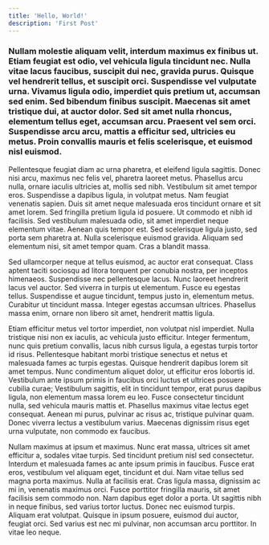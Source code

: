```yaml
---
title: 'Hello, World!'
description: 'First Post'
---
```


### Nullam molestie aliquam velit, interdum maximus ex finibus ut. Etiam feugiat est odio, vel vehicula ligula tincidunt nec. Nulla vitae lacus faucibus, suscipit dui nec, gravida purus. Quisque vel hendrerit tellus, et suscipit orci. Suspendisse vel vulputate urna. Vivamus ligula odio, imperdiet quis pretium ut, accumsan sed enim. Sed bibendum finibus suscipit. Maecenas sit amet tristique dui, at auctor dolor. Sed sit amet nulla rhoncus, elementum tellus eget, accumsan arcu. Praesent vel sem orci. Suspendisse arcu arcu, mattis a efficitur sed, ultricies eu metus. Proin convallis mauris et felis scelerisque, et euismod nisl euismod.

Pellentesque feugiat diam ac urna pharetra, et eleifend ligula sagittis. Donec nisi arcu, maximus nec felis vel, pharetra laoreet metus. Phasellus arcu nulla, ornare iaculis ultricies at, mollis sed nibh. Vestibulum sit amet tempor eros. Suspendisse a dapibus ligula, in volutpat metus. Nam feugiat venenatis sapien. Duis sit amet neque malesuada eros tincidunt ornare et sit amet lorem. Sed fringilla pretium ligula id posuere. Ut commodo et nibh id facilisis. Sed vestibulum malesuada odio, sit amet imperdiet neque elementum vitae. Aenean quis tempor est. Sed scelerisque ligula justo, sed porta sem pharetra at. Nulla scelerisque euismod gravida. Aliquam sed elementum nisi, sit amet tempor quam. Cras a blandit massa.

Sed ullamcorper neque at tellus euismod, ac auctor erat consequat. Class aptent taciti sociosqu ad litora torquent per conubia nostra, per inceptos himenaeos. Suspendisse nec pellentesque lacus. Nunc laoreet hendrerit lacus vel auctor. Sed viverra in turpis ut elementum. Fusce eu egestas tellus. Suspendisse et augue tincidunt, tempus justo in, elementum metus. Curabitur ut tincidunt massa. Integer egestas accumsan ultrices. Phasellus massa enim, ornare non libero sit amet, hendrerit mattis ligula.

Etiam efficitur metus vel tortor imperdiet, non volutpat nisl imperdiet. Nulla tristique nisi non ex iaculis, ac vehicula justo efficitur. Integer fermentum, nunc quis pretium convallis, lacus nibh cursus ligula, a egestas turpis tortor id risus. Pellentesque habitant morbi tristique senectus et netus et malesuada fames ac turpis egestas. Quisque hendrerit dapibus lorem sit amet tempus. Nunc condimentum aliquet dolor, ut efficitur eros lobortis id. Vestibulum ante ipsum primis in faucibus orci luctus et ultrices posuere cubilia curae; Vestibulum sagittis, elit in tincidunt tempor, erat purus dapibus ligula, non elementum massa lorem eu leo. Fusce consectetur tincidunt nulla, sed vehicula mauris mattis et. Phasellus maximus vitae lectus eget consequat. Aenean mi purus, pulvinar ac risus ac, tristique pulvinar quam. Donec viverra lectus a vestibulum varius. Maecenas dignissim risus eget urna vulputate, non commodo ex faucibus.

Nullam maximus at ipsum et maximus. Nunc erat massa, ultrices sit amet efficitur a, sodales vitae turpis. Sed tincidunt pretium nisl sed consectetur. Interdum et malesuada fames ac ante ipsum primis in faucibus. Fusce erat eros, vestibulum vel aliquam eget, tincidunt et dui. Nam vitae tellus sed magna porta maximus. Nulla at facilisis erat. Cras ligula massa, dignissim ac mi in, venenatis maximus orci. Fusce porttitor fringilla mauris, sit amet facilisis sem commodo non. Nam dapibus eget dolor a porta. Ut sagittis nibh in neque finibus, sed varius tortor luctus. Donec nec euismod turpis. Aliquam erat volutpat. Quisque in ipsum posuere, euismod dui auctor, feugiat orci. Sed varius est nec mi pulvinar, non accumsan arcu porttitor. In vitae leo neque.